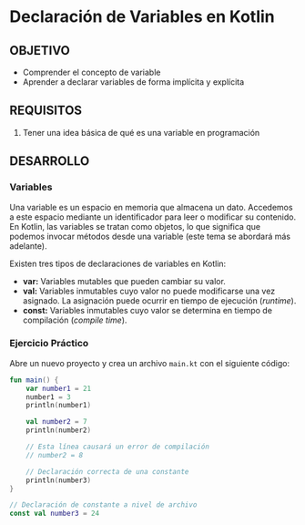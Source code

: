 # Declaración de Variables en Kotlin

## OBJETIVO
* Comprender el concepto de variable
* Aprender a declarar variables de forma implícita y explícita

## REQUISITOS
1. Tener una idea básica de qué es una variable en programación

## DESARROLLO

### Variables
Una variable es un espacio en memoria que almacena un dato. Accedemos a este espacio mediante un identificador para leer o modificar su contenido. En Kotlin, las variables se tratan como objetos, lo que significa que podemos invocar métodos desde una variable (este tema se abordará más adelante).

Existen tres tipos de declaraciones de variables en Kotlin:

* **var:** Variables mutables que pueden cambiar su valor.
* **val:** Variables inmutables cuyo valor no puede modificarse una vez asignado. La asignación puede ocurrir en tiempo de ejecución (*runtime*).
* **const:** Variables inmutables cuyo valor se determina en tiempo de compilación (*compile time*).

### Ejercicio Práctico

Abre un nuevo proyecto y crea un archivo `main.kt` con el siguiente código:

```kotlin
fun main() {
    var number1 = 21
    number1 = 3
    println(number1)

    val number2 = 7
    println(number2)

    // Esta línea causará un error de compilación
    // number2 = 8

    // Declaración correcta de una constante
    println(number3)
}

// Declaración de constante a nivel de archivo
const val number3 = 24
